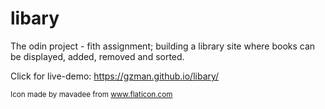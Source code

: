 # libary
The odin project - fith assignment; building a library site where books can be displayed, added, removed and sorted.

Click for live-demo: https://gzman.github.io/libary/

<sub>Icon made by mavadee from www.flaticon.com</sub>

